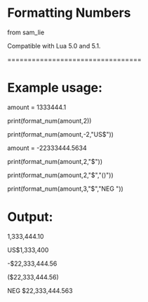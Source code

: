 # Formatting Numbers

from sam_lie

Compatible with Lua 5.0 and 5.1.

=================================

# Example usage:


amount = 1333444.1

print(format_num(amount,2))

print(format_num(amount,-2,"US$"))



amount = -22333444.5634

print(format_num(amount,2,"$"))

print(format_num(amount,2,"$","()"))

print(format_num(amount,3,"$","NEG "))

# Output:

1,333,444.10

US$1,333,400

-$22,333,444.56

($22,333,444.56)

NEG $22,333,444.563

